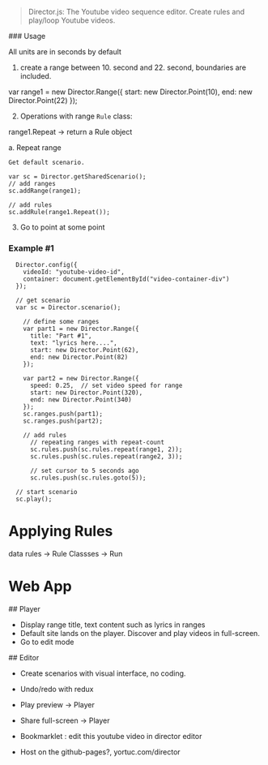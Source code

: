 > Director.js: The Youtube video sequence editor.
  Create rules and play/loop Youtube videos.

### Usage

All units are in seconds by default

1. create a range between 10. second and 22. second, boundaries are included.

  var range1 = new Director.Range({
    start: new Director.Point(10),
    end: new Director.Point(22)
  });

2. Operations with range
  `Rule` class:
  
  range1.Repeat -> return a Rule object

  a. Repeat range

    Get default scenario.

    var sc = Director.getSharedScenario();
    // add ranges
    sc.addRange(range1);

    // add rules
    sc.addRule(range1.Repeat());
    
    
3. Go to point at some point


### Example #1
```
  Director.config({
    videoId: "youtube-video-id",
    container: document.getElementById("video-container-div")
  });

  // get scenario 
  var sc = Director.scenario();

    // define some ranges
    var part1 = new Director.Range({
      title: "Part #1",
      text: "lyrics here....",
      start: new Director.Point(62),
      end: new Director.Point(82)
    });

    var part2 = new Director.Range({
      speed: 0.25,  // set video speed for range
      start: new Director.Point(320),
      end: new Director.Point(340)
    });
    sc.ranges.push(part1);
    sc.ranges.push(part2);

    // add rules
      // repeating ranges with repeat-count
      sc.rules.push(sc.rules.repeat(range1, 2));
      sc.rules.push(sc.rules.repeat(range2, 3));
      
      // set cursor to 5 seconds ago
      sc.rules.push(sc.rules.goto(5));
  
  // start scenario
  sc.play();
```

# Applying Rules

data rules -> Rule Classses -> Run


# Web App

## Player
- Display range title, text content such as lyrics in ranges
- Default site lands on the player. Discover and play videos in full-screen.
- Go to edit mode

## Editor
- Create scenarios with visual interface, no coding.
- Undo/redo with redux
- Play preview -> Player
- Share full-screen -> Player



- Bookmarklet : edit this youtube video in director editor
- Host on the github-pages?, yortuc.com/director

